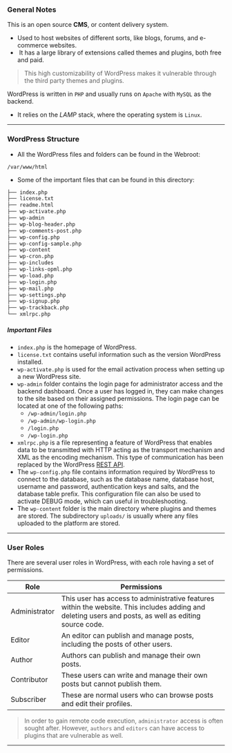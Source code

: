 ### General Notes

This is an open source **CMS**, or content delivery system.
- Used to host websites of different sorts, like blogs, forums, and e-commerce websites.
-  It has a large library of extensions called themes and plugins, both free and paid.

> This high customizability of WordPress makes it vulnerable through the third party themes and plugins.

WordPress is written in `PHP` and usually runs on `Apache` with `MySQL` as the backend.
- It relies on the *LAMP* stack, where the operating system is `Linux`.

---
### WordPress Structure

- All the WordPress files and folders can be found in the Webroot:
```
/var/www/html
```

- Some of the important files that can be found in this directory:
```bash
├── index.php
├── license.txt
├── readme.html
├── wp-activate.php
├── wp-admin
├── wp-blog-header.php
├── wp-comments-post.php
├── wp-config.php
├── wp-config-sample.php
├── wp-content
├── wp-cron.php
├── wp-includes
├── wp-links-opml.php
├── wp-load.php
├── wp-login.php
├── wp-mail.php
├── wp-settings.php
├── wp-signup.php
├── wp-trackback.php
└── xmlrpc.php
```
##### Important Files

- `index.php` is the homepage of WordPress.
- `license.txt` contains useful information such as the version WordPress installed.
- `wp-activate.php` is used for the email activation process when setting up a new WordPress site.
- `wp-admin` folder contains the login page for administrator access and the backend dashboard. Once a user has logged in, they can make changes to the site based on their assigned permissions. The login page can be located at one of the following paths:
    - `/wp-admin/login.php`
    - `/wp-admin/wp-login.php`
    - `/login.php`
    - `/wp-login.php`
- `xmlrpc.php` is a file representing a feature of WordPress that enables data to be transmitted with HTTP acting as the transport mechanism and XML as the encoding mechanism. This type of communication has been replaced by the WordPress [REST API](https://developer.wordpress.org/rest-api/reference).
- The `wp-config.php` file contains information required by WordPress to connect to the database, such as the database name, database host, username and password, authentication keys and salts, and the database table prefix. This configuration file can also be used to activate DEBUG mode, which can useful in troubleshooting.
- The `wp-content` folder is the main directory where plugins and themes are stored. The subdirectory `uploads/` is usually where any files uploaded to the platform are stored.

---
### User Roles

There are several user roles in WordPress, with each role having a set of permissions.

| Role          | Permissions                                                                                                                                            |
| ------------- | ------------------------------------------------------------------------------------------------------------------------------------------------------ |
| Administrator | This user has access to administrative features within the website. This includes adding and deleting users and posts, as well as editing source code. |
| Editor        | An editor can publish and manage posts, including the posts of other users.                                                                            |
| Author        | Authors can publish and manage their own posts.                                                                                                        |
| Contributor   | These users can write and manage their own posts but cannot publish them.                                                                              |
| Subscriber    | These are normal users who can browse posts and edit their profiles.                                                                                   |

> In order to gain remote code execution, `administrator` access is often sought after. However, `authors` and `editors` can have access to plugins that are vulnerable as well.

---


